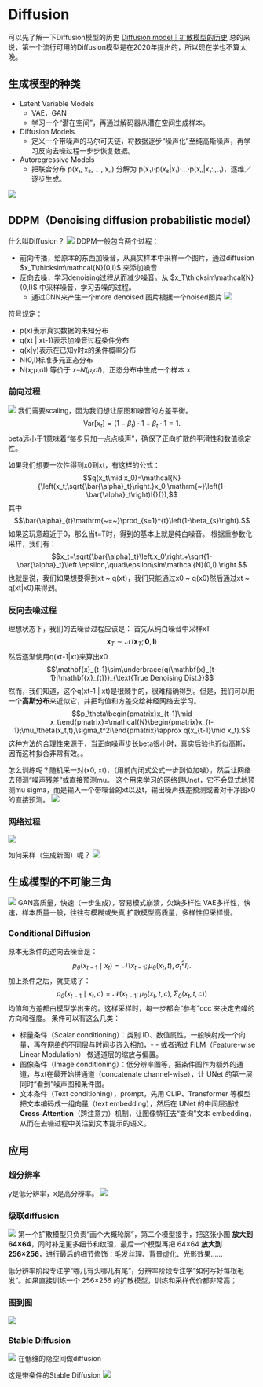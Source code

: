 # Diffusion
可以先了解一下Diffusion模型的历史 [Diffusion model｜扩散模型的历史](../好的文章，爱来自Larry/Diffusion%20model｜扩散模型的历史.md)
总的来说，第一个流行可用的Diffusion模型是在2020年提出的，所以现在学也不算太晚。

## 生成模型的种类
- Latent Variable Models
	- VAE，GAN
	- 学习一个“潜在空间”，再通过解码器从潜在空间生成样本。
- Diffusion Models
	- 定义一个带噪声的马尔可夫链，将数据逐步“噪声化”至纯高斯噪声，再学习反向去噪过程一步步恢复数据。
- Autoregressive Models
	- 把联合分布 p(x₁, x₂, …, xₙ) 分解为 p(x₁)·p(x₂|x₁)·…·p(xₙ|x₁:ₙ₋₁)，逐维／逐步生成。

![](assets/Pasted%20image%2020250425161519.webp)
## DDPM（Denoising diffusion probabilistic model）
什么叫Diffusion？
![](assets/Pasted%20image%2020250425161617.webp)
DDPM一般包含两个过程：
- 前向传播，给原本的东西加噪音，从真实样本中采样一个图片，通过diffusion $x_T\thicksim\mathcal{N}(0,I)$ 来添加噪音
- 反向去噪，学习denoising过程从而减少噪音。从 $x_T\thicksim\mathcal{N}(0,I)$ 中采样噪音，学习去噪的过程。
	- 通过CNN来产生一个more denoised 图片根据一个noised图片
![](assets/Pasted%20image%2020250425161712.webp)

符号规定：
- p(x)表示真实数据的未知分布
- q(xt | xt-1)表示加噪音过程条件分布
- q(x|y)表示在已知y时x的条件概率分布
- N(0,I)标准多元正态分布
- N(x;μ,σI) 等价于 𝑥∼𝑁(𝜇,𝜎𝐼)，正态分布中生成一个样本 x

### 前向过程
![](assets/Pasted%20image%2020250425162919.webp)
我们需要scaling，因为我们想让原图和噪音的方差平衡。
$$\mathrm{Var}[x_t]=(1-\beta_t)\cdot1+\beta_t\cdot1=1.$$
beta远小于1意味着“每步只加一点点噪声”，确保了正向扩散的平滑性和数值稳定性。

如果我们想要一次性得到x0到xt，有这样的公式：
$$q(x_t\mid x_0)=\mathcal{N}{\left(x_t;\sqrt{\bar{\alpha}_t}\right.}x_0,\mathrm{~}\left(1-\bar{\alpha}_t\right)I{}{}),$$
其中
$$\bar{\alpha}_{t}\mathrm{~=~}\prod_{s=1}^{t}\left(1-\beta_{s}\right).$$
如果这玩意趋近于0，那么当t=T时，得到的基本上就是纯白噪音。
根据重参数化采样，我们有：
$$x_t=\sqrt{\bar{\alpha}_t}\left.x_0\right.+\sqrt{1-\bar{\alpha}_t}\left.\epsilon,\quad\epsilon\sim\mathcal{N}(0,I).\right.$$
也就是说，我们如果想要得到xt ~ q(xt)，我们只能通过x0 ~ q(x0)然后通过xt ~ q(xt|x0)来得到。

### 反向去噪过程
理想状态下，我们的去噪音过程应该是：
首先从纯白噪音中采样xT
$$\mathbf{x}_{T}\sim\mathcal{N}(\mathbf{x}_{T};\mathbf{0},\mathbf{I})$$
然后逐渐使用q(xt-1|xt)来算出x0
$$\mathbf{x}_{t-1}\sim\underbrace{q(\mathbf{x}_{t-1}|\mathbf{x}_{t})}_{\text{True Denoising Dist.}}$$
然而，我们知道，这个q(xt-1 | xt)是很棘手的，很难精确得到。但是，我们可以用一个**高斯分布**来近似它，并把均值和方差交给神经网络去学习。
$$p_\theta\begin{pmatrix}x_{t-1}\mid x_t\end{pmatrix}=\mathcal{N}\begin{pmatrix}x_{t-1};\mu_\theta(x_t,t),\sigma_t^2I\end{pmatrix}\approx q(x_{t-1}\mid x_t).$$
这种方法的合理性来源于，当正向噪声步长beta很小时，真实后验也近似高斯，因而这种拟合非常有效。。

怎么训练呢？随机采一对(x0, xt)，（用前向闭式公式一步到位加噪），然后让网络去预测“噪声残差”或直接预测mu。
这个用来学习的网络是Unet，它不会显式地预测mu sigma，而是输入一个带噪音的xt以及t，输出噪声残差预测或者对干净图x0的直接预测。
![](assets/Pasted%20image%2020250425173559.webp)
### 网络过程
![](assets/Pasted%20image%2020250425173919.webp)

如何采样（生成新图）呢？
![](assets/Pasted%20image%2020250425174016.webp)
## 生成模型的不可能三角
![](assets/Pasted%20image%2020250425174127.webp)
GAN高质量，快速（一步生成），容易模式崩溃，欠缺多样性
VAE多样性，快速，样本质量一般，往往有模糊或失真
扩散模型高质量，多样性但采样慢。
### Conditional Diffusion
原本无条件的逆向去噪音是：
$$p_\theta(x_{t-1}\mid x_t)=\mathcal{N}{\left(x_{t-1};\mu_\theta(x_t,t),\sigma_t^2I\right)}.$$
加上条件之后，就变成了：
$$p_\theta(x_{t-1}\mid x_t,c)=\mathcal{N}{\left(x_{t-1};\mu_\theta(x_t,t,c),\Sigma_\theta(x_t,t,c)\right)}$$
均值和方差都由模型学出来的。这样采样时，每一步都会“参考”ccc 来决定去噪的方向和强度。
条件可以有这么几类：
- 标量条件（Scalar conditioning）：类别 ID、数值属性，一般映射成一个向量，再在网络的不同层与时间步嵌入相加，- - 或者通过 FiLM（Feature-wise Linear Modulation） 做通道层的缩放与偏置。
- 图像条件（Image conditioning）：低分辨率图等，把条件图作为额外的通道，与xt在最开始拼通道（concatenate channel-wise），让 UNet 的第一层同时“看到”噪声图和条件图。
- 文本条件（Text conditioning），prompt，先用 CLIP、Transformer 等模型把文本编码成一组向量（text embedding），然后在 UNet 的中间层通过**Cross-Attention**（跨注意力）机制，让图像特征去“查询”文本 embedding，从而在去噪过程中关注到文本提示的语义。


## 应用
### 超分辨率
y是低分辨率，x是高分辨率。
![](assets/Pasted%20image%2020250425185020.webp)
### 级联diffusion
![](assets/Pasted%20image%2020250425185420.webp)
第一个扩散模型只负责“画个大概轮廓”，第二个模型接手，把这张小图 **放大到 64×64**，同时补足更多细节和纹理，最后一个模型再把 64×64 **放大到 256×256**，进行最后的细节修饰：毛发丝理、背景虚化、光影效果……

低分辨率阶段专注学“哪儿有头哪儿有尾”，分辨率阶段专注学“如何写好每根毛发”。如果直接训练一个 256×256 的扩散模型，训练和采样代价都非常高；
### 图到图
![](assets/Pasted%20image%2020250425185122.webp)
### Stable Diffusion
![](assets/Pasted%20image%2020250425185202.webp)
在低维的隐空间做diffusion

这是带条件的Stable Diffusion
![](assets/Pasted%20image%2020250425185251.webp)

